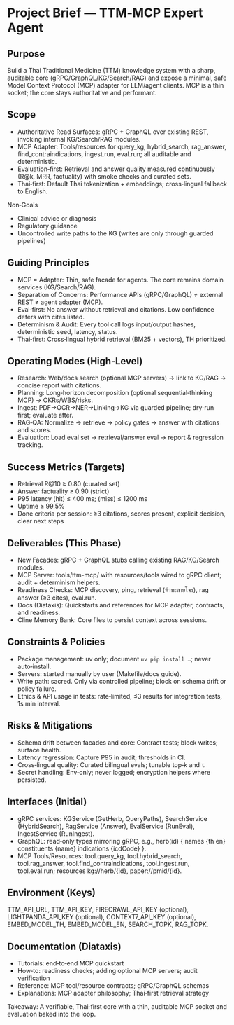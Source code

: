 # Project Brief — TTM‑MCP Expert Agent

## Purpose
Build a Thai Traditional Medicine (TTM) knowledge system with a sharp, auditable core (gRPC/GraphQL/KG/Search/RAG) and expose a minimal, safe Model Context Protocol (MCP) adapter for LLM/agent clients. MCP is a thin socket; the core stays authoritative and performant.

## Scope
- Authoritative Read Surfaces: gRPC + GraphQL over existing REST, invoking internal KG/Search/RAG modules.
- MCP Adapter: Tools/resources for query_kg, hybrid_search, rag_answer, find_contraindications, ingest.run, eval.run; all auditable and deterministic.
- Evaluation‑first: Retrieval and answer quality measured continuously (R@k, MRR, factuality) with smoke checks and curated sets.
- Thai‑first: Default Thai tokenization + embeddings; cross‑lingual fallback to English.

Non‑Goals
- Clinical advice or diagnosis
- Regulatory guidance
- Uncontrolled write paths to the KG (writes are only through guarded pipelines)

## Guiding Principles
- MCP = Adapter: Thin, safe facade for agents. The core remains domain services (KG/Search/RAG).
- Separation of Concerns: Performance APIs (gRPC/GraphQL) ≠ external REST ≠ agent adapter (MCP).
- Eval‑first: No answer without retrieval and citations. Low confidence defers with cites listed.
- Determinism & Audit: Every tool call logs input/output hashes, deterministic seed, latency, status.
- Thai‑first: Cross‑lingual hybrid retrieval (BM25 + vectors), TH prioritized.

## Operating Modes (High‑Level)
- Research: Web/docs search (optional MCP servers) → link to KG/RAG → concise report with citations.
- Planning: Long‑horizon decomposition (optional sequential‑thinking MCP) → OKRs/WBS/risks.
- Ingest: PDF→OCR→NER→Linking→KG via guarded pipeline; dry‑run first; evaluate after.
- RAG‑QA: Normalize → retrieve → policy gates → answer with citations and scores.
- Evaluation: Load eval set → retrieval/answer eval → report & regression tracking.

## Success Metrics (Targets)
- Retrieval R@10 ≥ 0.80 (curated set)
- Answer factuality ≥ 0.90 (strict)
- P95 latency (hit) ≤ 400 ms; (miss) ≤ 1200 ms
- Uptime ≥ 99.5%
- Done criteria per session: ≥3 citations, scores present, explicit decision, clear next steps

## Deliverables (This Phase)
- New Facades: gRPC + GraphQL stubs calling existing RAG/KG/Search modules.
- MCP Server: tools/ttm-mcp/ with resources/tools wired to gRPC client; audit + determinism helpers.
- Readiness Checks: MCP discovery, ping, retrieval (ฟ้าทะลายโจร), rag answer (≥3 cites), eval.run.
- Docs (Diataxis): Quickstarts and references for MCP adapter, contracts, and readiness.
- Cline Memory Bank: Core files to persist context across sessions.

## Constraints & Policies
- Package management: uv only; document `uv pip install …`; never auto‑install.
- Servers: started manually by user (Makefile/docs guide).
- Write path: sacred. Only via controlled pipeline; block on schema drift or policy failure.
- Ethics & API usage in tests: rate‑limited, ≤3 results for integration tests, 1s min interval.

## Risks & Mitigations
- Schema drift between facades and core: Contract tests; block writes; surface health.
- Latency regression: Capture P95 in audit; thresholds in CI.
- Cross‑lingual quality: Curated bilingual evals; tunable top‑k and τ.
- Secret handling: Env‑only; never logged; encryption helpers where persisted.

## Interfaces (Initial)
- gRPC services: KGService (GetHerb, QueryPaths), SearchService (HybridSearch), RagService (Answer), EvalService (RunEval), IngestService (RunIngest).
- GraphQL: read‑only types mirroring gRPC, e.g., herb(id) { names {th en} constituents {name} indications {icdCode} }.
- MCP Tools/Resources: tool.query_kg, tool.hybrid_search, tool.rag_answer, tool.find_contraindications, tool.ingest.run, tool.eval.run; resources kg://herb/{id}, paper://pmid/{id}.

## Environment (Keys)
TTM_API_URL, TTM_API_KEY, FIRECRAWL_API_KEY (optional), LIGHTPANDA_API_KEY (optional), CONTEXT7_API_KEY (optional), EMBED_MODEL_TH, EMBED_MODEL_EN, SEARCH_TOPK, RAG_TOPK.

## Documentation (Diataxis)
- Tutorials: end‑to‑end MCP quickstart
- How‑to: readiness checks; adding optional MCP servers; audit verification
- Reference: MCP tool/resource contracts; gRPC/GraphQL schemas
- Explanations: MCP adapter philosophy; Thai‑first retrieval strategy

Takeaway: A verifiable, Thai‑first core with a thin, auditable MCP socket and evaluation baked into the loop.
